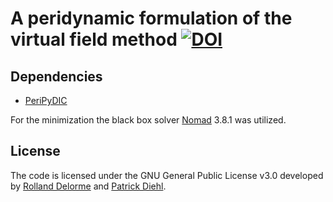 # A peridynamic formulation of the virtual field method [![DOI](https://zenodo.org/badge/93547069.svg)](https://zenodo.org/badge/latestdoi/93547069)




## Dependencies

* [PeriPyDIC](https://github.com/lm2-poly/PeriPyDIC)

For the minimization the black box solver [Nomad](https://www.gerad.ca/nomad/Project/Home.html) 3.8.1 was utilized.

## License

The code is licensed under the GNU General Public License v3.0 developed by [Rolland Delorme](https://orcid.org/0000-0001-7637-3936) and [Patrick Diehl](https://orcid.org/0000-0003-3922-8419).

